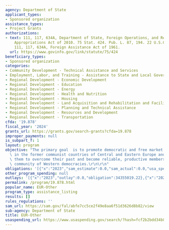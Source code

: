```yaml
---
agency: Department of State
applicant_types:
- Sponsored organization
assistance_types:
- Project Grants
authorizations:
- text: 111, 117, 634A, Department of State, Foreign Operations, and Related Programs
    Appropriations Act of 2010. 75 Stat. 424. Pub. L. 87, 194. 22 U.S.C. &sect; 2151.
    111, 117, 634A, Foreign Assistance Act of 1961.
  url: https://www.govinfo.gov/link/statute/75/424
beneficiary_types:
- Sponsored organization
categories:
- Community Development - Technical Assistance and Services
- Employment, Labor, and Training - Assistance to State and Local Governments
- Regional Development - Economic Development
- Regional Development - Education
- Regional Development - Energy
- Regional Development - Health and Nutrition
- Regional Development - Housing
- Regional Development - Land Acquisition and Rehabilitation and Facilities Construction
- Regional Development - Planning and Technical Assistance
- Regional Development - Resources and Development
- Regional Development - Transportation
cfda: '19.878'
fiscal_year: '2024'
grants_url: https://grants.gov/search-grants?cfda=19.878
improper_payments: null
is_subpart_f: 1
layout: program
objective: "The primary goal  is to promote democratic and free market transitions\
  \ in the former communist countries of Central and Eastern Europe and EUrasia, enabling\
  \ them to overcome their past and become reliable, productive members of the Euro-Atlantic\
  \ community of Western democracies.\r\n\r\n"
obligations: '[{"x":"2023","sam_estimate":0.0,"sam_actual":0.0,"usa_spending_actual":34404131.63},{"x":"2024","sam_estimate":0.0,"sam_actual":0.0,"usa_spending_actual":30978355.33},{"x":"2025","sam_estimate":0.0,"sam_actual":0.0,"usa_spending_actual":4394196.63}]'
other_program_spending: null
outlays: '[{"x":"2023","outlay":0.0,"obligation":34355019.22},{"x":"2024","outlay":0.0,"obligation":30965979.24},{"x":"2025","outlay":0.0,"obligation":4576263.13}]'
permalink: /program/19.878.html
popular_name: EUR-Other
program_type: assistance_listing
results: []
rules_regulations: ''
sam_url: https://sam.gov/fal/abfe7cc5ce2f49e8aa6f51d3626d8b82/view
sub-agency: Department of State
title: EUR-Other
usaspending_url: https://www.usaspending.gov/search/?hash=fcf2b2bdd34b897dfe63873c725669a5
---
```

